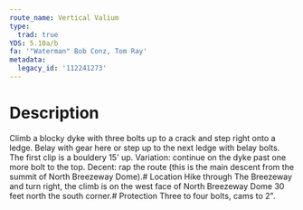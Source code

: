 ```yaml
---
route_name: Vertical Valium
type:
  trad: true
YDS: 5.10a/b
fa: '"Waterman" Bob Conz, Tom Ray'
metadata:
  legacy_id: '112241273'
---
```

# Description
Climb a blocky dyke with three bolts up to a crack and step right onto a ledge. Belay with gear here or step up to the next ledge with belay bolts. The first clip is a bouldery 15' up. Variation: continue on the dyke past one more bolt to the top. Decent: rap the route (this is the main descent from the summit of North Breezeway Dome).# Location
Hike through The Breezeway and turn right, the climb is on the west face of North Breezeway Dome 30 feet north the south corner.# Protection
Three to four bolts, cams to 2".